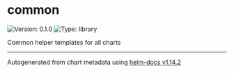 # common

![Version: 0.1.0](https://img.shields.io/badge/Version-0.1.0-informational?style=flat-square) ![Type: library](https://img.shields.io/badge/Type-library-informational?style=flat-square)

Common helper templates for all charts

----------------------------------------------
Autogenerated from chart metadata using [helm-docs v1.14.2](https://github.com/norwoodj/helm-docs/releases/v1.14.2)
